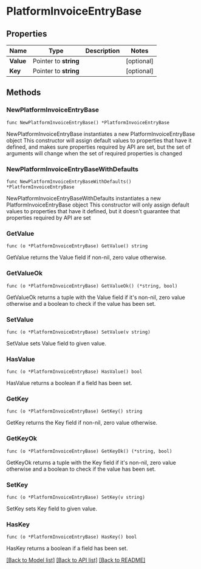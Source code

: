 # PlatformInvoiceEntryBase

## Properties

Name | Type | Description | Notes
------------ | ------------- | ------------- | -------------
**Value** | Pointer to **string** |  | [optional] 
**Key** | Pointer to **string** |  | [optional] 

## Methods

### NewPlatformInvoiceEntryBase

`func NewPlatformInvoiceEntryBase() *PlatformInvoiceEntryBase`

NewPlatformInvoiceEntryBase instantiates a new PlatformInvoiceEntryBase object
This constructor will assign default values to properties that have it defined,
and makes sure properties required by API are set, but the set of arguments
will change when the set of required properties is changed

### NewPlatformInvoiceEntryBaseWithDefaults

`func NewPlatformInvoiceEntryBaseWithDefaults() *PlatformInvoiceEntryBase`

NewPlatformInvoiceEntryBaseWithDefaults instantiates a new PlatformInvoiceEntryBase object
This constructor will only assign default values to properties that have it defined,
but it doesn't guarantee that properties required by API are set

### GetValue

`func (o *PlatformInvoiceEntryBase) GetValue() string`

GetValue returns the Value field if non-nil, zero value otherwise.

### GetValueOk

`func (o *PlatformInvoiceEntryBase) GetValueOk() (*string, bool)`

GetValueOk returns a tuple with the Value field if it's non-nil, zero value otherwise
and a boolean to check if the value has been set.

### SetValue

`func (o *PlatformInvoiceEntryBase) SetValue(v string)`

SetValue sets Value field to given value.

### HasValue

`func (o *PlatformInvoiceEntryBase) HasValue() bool`

HasValue returns a boolean if a field has been set.

### GetKey

`func (o *PlatformInvoiceEntryBase) GetKey() string`

GetKey returns the Key field if non-nil, zero value otherwise.

### GetKeyOk

`func (o *PlatformInvoiceEntryBase) GetKeyOk() (*string, bool)`

GetKeyOk returns a tuple with the Key field if it's non-nil, zero value otherwise
and a boolean to check if the value has been set.

### SetKey

`func (o *PlatformInvoiceEntryBase) SetKey(v string)`

SetKey sets Key field to given value.

### HasKey

`func (o *PlatformInvoiceEntryBase) HasKey() bool`

HasKey returns a boolean if a field has been set.


[[Back to Model list]](../README.md#documentation-for-models) [[Back to API list]](../README.md#documentation-for-api-endpoints) [[Back to README]](../README.md)


